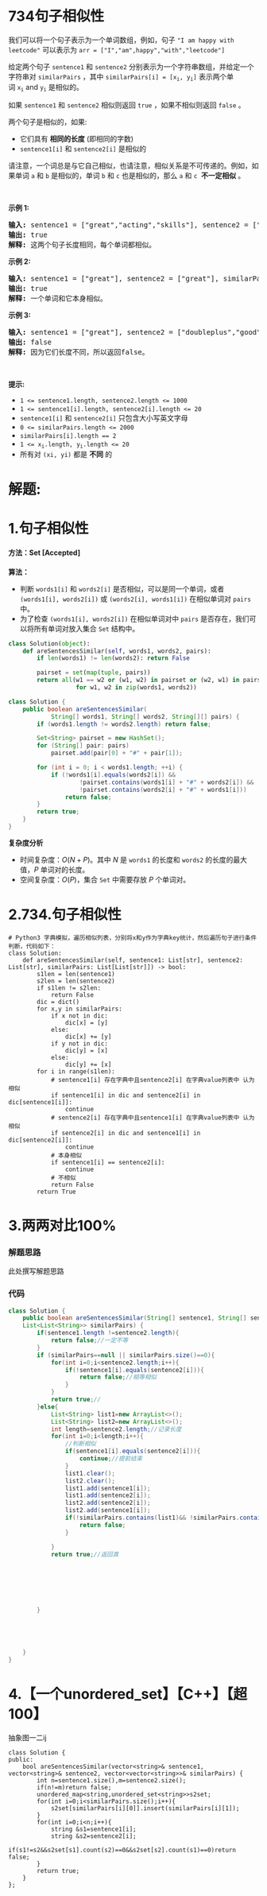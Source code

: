 # 734句子相似性
<p>我们可以将一个句子表示为一个单词数组，例如，句子 <code>"I am happy with leetcode"</code> 可以表示为 <code>arr = ["I","am",happy","with","leetcode"]</code></p>

<p>给定两个句子 <code>sentence1</code> 和 <code>sentence2</code> 分别表示为一个字符串数组，并给定一个字符串对 <code>similarPairs</code> ，其中&nbsp;<code>similarPairs[i] = [x<sub>i</sub>, y<sub>i</sub>]</code>&nbsp;表示两个单词&nbsp;<code>x<sub>i</sub></code>&nbsp;and&nbsp;<code>y<sub>i</sub></code>&nbsp;是相似的。</p>

<p>如果 <code>sentence1</code> 和 <code>sentence2</code> 相似则返回 <code>true</code> ，如果不相似则返回 <code>false</code> 。</p>

<p>两个句子是相似的，如果:</p>

<ul>
	<li>它们具有 <strong>相同的长度</strong> (即相同的字数)</li>
	<li><code>sentence1[i]</code>&nbsp;和&nbsp;<code>sentence2[i]</code>&nbsp;是相似的</li>
</ul>

<p>请注意，一个词总是与它自己相似，也请注意，相似关系是不可传递的。例如，如果单词 <code>a</code> 和 <code>b</code> 是相似的，单词&nbsp;<code>b</code> 和 <code>c</code> 也是相似的，那么 <code>a</code> 和 <code>c</code>&nbsp; <strong>不一定相似</strong> 。</p>

<p>&nbsp;</p>

<p><strong>示例 1:</strong></p>

<pre>
<strong>输入:</strong> sentence1 = ["great","acting","skills"], sentence2 = ["fine","drama","talent"], similarPairs = [["great","fine"],["drama","acting"],["skills","talent"]]
<strong>输出:</strong> true
<strong>解释:</strong> 这两个句子长度相同，每个单词都相似。
</pre>

<p><strong>示例 2:</strong></p>

<pre>
<strong>输入:</strong> sentence1 = ["great"], sentence2 = ["great"], similarPairs = []
<strong>输出:</strong> true
<strong>解释:</strong> 一个单词和它本身相似。</pre>

<p><strong>示例 3:</strong></p>

<pre>
<strong>输入:</strong> sentence1 = ["great"], sentence2 = ["doubleplus","good"], similarPairs = [["great","doubleplus"]]
<strong>输出:</strong> false
<strong>解释: </strong>因为它们长度不同，所以返回false。
</pre>

<p>&nbsp;</p>

<p><strong>提示:</strong></p>

<ul>
	<li><code>1 &lt;= sentence1.length, sentence2.length &lt;= 1000</code></li>
	<li><code>1 &lt;= sentence1[i].length, sentence2[i].length &lt;= 20</code></li>
	<li><code>sentence1[i]</code>&nbsp;和&nbsp;<code>sentence2[i]</code>&nbsp;只包含大小写英文字母</li>
	<li><code>0 &lt;= similarPairs.length &lt;= 2000</code></li>
	<li><code>similarPairs[i].length == 2</code></li>
	<li><code>1 &lt;= x<sub>i</sub>.length, y<sub>i</sub>.length &lt;= 20</code></li>
	<li>所有对&nbsp;<code>(xi, yi)</code>&nbsp;都是 <strong>不同</strong> 的</li>
</ul>
































# 解题:
# 1.句子相似性
####  方法：Set [Accepted]
**算法：**
- 判断 `words1[i]` 和 `words2[i]` 是否相似，可以是同一个单词，或者 `(words1[i], words2[i])` 或 `(words2[i], words1[i])` 在相似单词对 `pairs` 中。              
- 为了检查 `(words1[i], words2[i])` 在相似单词对中 `pairs` 是否存在，我们可以将所有单词对放入集合 `Set` 结构中。

```Python [ ]
class Solution(object):
    def areSentencesSimilar(self, words1, words2, pairs):
        if len(words1) != len(words2): return False

        pairset = set(map(tuple, pairs))
        return all(w1 == w2 or (w1, w2) in pairset or (w2, w1) in pairset
                   for w1, w2 in zip(words1, words2))
```

```Java [ ]
class Solution {
    public boolean areSentencesSimilar(
            String[] words1, String[] words2, String[][] pairs) {
        if (words1.length != words2.length) return false;

        Set<String> pairset = new HashSet();
        for (String[] pair: pairs)
            pairset.add(pair[0] + "#" + pair[1]);

        for (int i = 0; i < words1.length; ++i) {
            if (!words1[i].equals(words2[i]) &&
                    !pairset.contains(words1[i] + "#" + words2[i]) &&
                    !pairset.contains(words2[i] + "#" + words1[i]))
                return false;
        }
        return true;
    }
}
```

**复杂度分析**

* 时间复杂度：$O(N+P)$。其中 $N$ 是 `words1` 的长度和 `words2` 的长度的最大值，$P$ 单词对的长度。
* 空间复杂度：$O(P)$，集合 `Set` 中需要存放 $P$ 个单词对。
# 2.734.句子相似性
```
# Python3 字典模拟，遍历相似列表，分别将x和y作为字典key统计，然后遍历句子进行条件判断，代码如下：
class Solution:
    def areSentencesSimilar(self, sentence1: List[str], sentence2: List[str], similarPairs: List[List[str]]) -> bool:
        s1len = len(sentence1)
        s2len = len(sentence2)
        if s1len != s2len:
            return False
        dic = dict()
        for x,y in similarPairs:
            if x not in dic:
                dic[x] = [y]
            else:
                dic[x] += [y]
            if y not in dic:
                dic[y] = [x]
            else:
                dic[y] += [x]
        for i in range(s1len):
            # sentence1[i] 存在字典中且sentence2[i] 在字典value列表中 认为相似
            if sentence1[i] in dic and sentence2[i] in dic[sentence1[i]]:
                continue
            # sentence2[i] 存在字典中且sentence1[i] 在字典value列表中 认为相似
            if sentence2[i] in dic and sentence1[i] in dic[sentence2[i]]:
                continue
            # 本身相似
            if sentence1[i] == sentence2[i]:
                continue
            # 不相似
            return False
        return True
```

# 3.两两对比100%
### 解题思路
此处撰写解题思路

### 代码

```java
class Solution {
    public boolean areSentencesSimilar(String[] sentence1, String[] sentence2, 
    List<List<String>> similarPairs) {
        if(sentence1.length !=sentence2.length){
            return false;//一定不等
        }
        if (similarPairs==null || similarPairs.size()==0){
            for(int i=0;i<sentence2.length;i++){
                if(!sentence1[i].equals(sentence2[i])){
                    return false;//相等相似
                }
            }
            return true;//
        }else{
            List<String> list1=new ArrayList<>();
            List<String> list2=new ArrayList<>();
            int length=sentence2.length;//记录长度
            for(int i=0;i<length;i++){
                //判断相似
                if(sentence1[i].equals(sentence2[i])){
                    continue;//提前结束
                }
                list1.clear();
                list2.clear();
                list1.add(sentence1[i]);
                list1.add(sentence2[i]);
                list2.add(sentence2[i]);
                list2.add(sentence1[i]);
                if(!similarPairs.contains(list1)&& !similarPairs.contains(list2)){ //判断相似度
                    return false;
                }

            }
            return true;//返回真







        }





    }
}
```
# 4.【一个unordered_set】【C++】【超100】

抽象图一二ij

```
class Solution {
public:
    bool areSentencesSimilar(vector<string>& sentence1, vector<string>& sentence2, vector<vector<string>>& similarPairs) {
        int n=sentence1.size(),m=sentence2.size();
        if(n!=m)return false;
        unordered_map<string,unordered_set<string>>s2set;
        for(int i=0;i<similarPairs.size();i++){
            s2set[similarPairs[i][0]].insert(similarPairs[i][1]);
        }
        for(int i=0;i<n;i++){
            string &s1=sentence1[i];
            string &s2=sentence2[i];
            if(s1!=s2&&s2set[s1].count(s2)==0&&s2set[s2].count(s1)==0)return false;
        }
        return true;
    }
};
```

